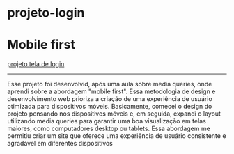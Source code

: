 # projeto-login
<h1>Mobile first</h1>
<a href="https://geffersoncosta.github.io/projeto-login/index.html" target="_blank">projeto tela de login</a>
    <hr>
    <p>
        Esse projeto foi desenvolvid,
          após uma aula sobre media queries, onde aprendi sobre a abordagem "mobile first". 
          Essa metodologia de design e desenvolvimento web prioriza a criação de uma experiência de usuário otimizada para dispositivos móveis. 
          Basicamente, comecei o design do projeto pensando nos dispositivos móveis e, em seguida, 
          expandi o layout utilizando media queries para garantir uma boa visualização em telas maiores, como computadores desktop ou tablets. 
          Essa abordagem me permitiu criar um site que oferece uma experiência de usuário consistente e agradável em diferentes dispositivos
    </p>
 
